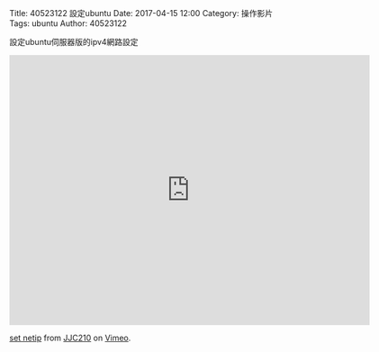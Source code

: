 Title: 40523122 設定ubuntu
Date: 2017-04-15 12:00
Category: 操作影片
Tags: ubuntu
Author: 40523122
 
設定ubuntu伺服器版的ipv4網路設定
 
<!-- PELICAN_END_SUMMARY -->

<iframe src="https://player.vimeo.com/video/215008028" width="640" height="480" frameborder="0" webkitallowfullscreen mozallowfullscreen allowfullscreen></iframe>
<p><a href="https://vimeo.com/215008028">set netip</a> from <a href="https://vimeo.com/user58912544">JJC210</a> on <a href="https://vimeo.com">Vimeo</a>.</p>
